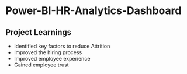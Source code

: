# Power-BI-HR-Analytics-Dashboard
## Project Learnings
- Identified key factors to reduce Attrition
- Improved the hiring process
- Improved employee experience
- Gained employee trust

